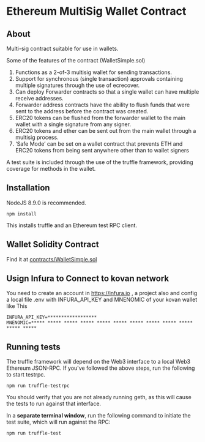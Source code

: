 # Ethereum MultiSig Wallet Contract

## About

Multi-sig contract suitable for use in wallets.

Some of the features of the contract (WalletSimple.sol)

1. Functions as a 2-of-3 multisig wallet for sending transactions.
2. Support for synchronous (single transaction) approvals containing multiple signatures through the use of ecrecover.
3. Can deploy Forwarder contracts so that a single wallet can have multiple receive addresses.
4. Forwarder address contracts have the ability to flush funds that were sent to the address before the contract was created.
5. ERC20 tokens can be flushed from the forwarder wallet to the main wallet with a single signature from any signer.
6. ERC20 tokens and ether can be sent out from the main wallet through a multisig process.
7. ‘Safe Mode’ can be set on a wallet contract that prevents ETH and ERC20 tokens from being sent anywhere other than to wallet signers


A test suite is included through the use of the truffle framework, providing coverage for methods in the wallet.

## Installation

NodeJS 8.9.0 is recommended.

```shell
npm install
```

This installs truffle and an Ethereum test RPC client.

## Wallet Solidity Contract

Find it at [contracts/WalletSimple.sol](contracts/WalletSimple.sol)

## Usign Infura to Connect to kovan network

You need to create an account in https://infura.io , a project also and config a local file .env with INFURA_API_KEY and MNENOMIC of your kovan wallet like This

```
INFURA_API_KEY=******************
MNENOMIC=***** ***** ***** ***** ***** ***** ***** ***** ***** ***** ***** *****
```

## Running tests

The truffle framework will depend on the Web3 interface to a local Web3 Ethereum JSON-RPC. If you've followed the above steps, run the following to start testrpc.

```shell
npm run truffle-testrpc
```

You should verify that you are not already running geth, as this will cause the tests to run against that interface.

In a **separate terminal window**, run the following command to initiate the test suite, which will run against the RPC:

```shell
npm run truffle-test
```
